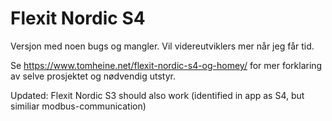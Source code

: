 # Flexit Nordic S4

Versjon med noen bugs og mangler. Vil videreutviklers mer når jeg får tid.

Se https://www.tomheine.net/flexit-nordic-s4-og-homey/ for mer forklaring av selve prosjektet og nødvendig utstyr.

Updated:  Flexit Nordic S3 should also work (identified in app as S4, but similiar modbus-communication)


